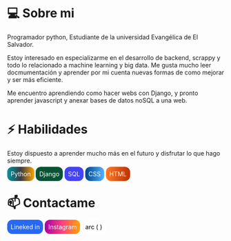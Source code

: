 # 💻 Sobre mi
Programador python, Estudiante de la universidad Evangélica de El Salvador.

Estoy interesado en especializarme en el desarrollo de backend, scrappy y todo lo relacionado a machine learning y big data. Me gusta mucho leer docmumentación y aprender por mi cuenta nuevas formas de como mejorar y ser más eficiente. 

Me encuentro aprendiendo como hacer webs con Django, y pronto aprender javascript y anexar bases de datos noSQL a una web.

# ⚡ Habilidades
Estoy dispuesto a aprender mucho más en el futuro y disfrutar lo que hago siempre.

<a style="background: linear-gradient(to right, rgb(1, 146, 165), rgb(61, 61, 61), orange); color: #fff; padding: 8px; border-radius: 12px; text-decoration: none;">Python</a>
<a style="background: #0a5336; color: #fff; padding: 8px; border-radius: 12px; text-decoration: none;">Django</a>
<a style="background: rgb(68, 68, 240); color: #fff; padding: 8px; border-radius: 12px; text-decoration: none;">SQL</a>
<a style="background: linear-gradient(to right, rgb(0, 68, 136), rgb(85, 178, 255)); color: #fff; padding: 8px; border-radius: 12px; text-decoration: none;">CSS</a>
<a style="background: linear-gradient(to right, rgb(255, 122, 40), rgb(186, 50, 0)); color: #fff; padding: 8px; border-radius: 12px; text-decoration: none;">HTML</a>


# 📫 Contactame
<a style="background-color:#2768f4; color: #fff; padding: 8px; border-radius: 12px; text-decoration: none;" href="www.linkedin.com/in/abraham-artiga-2807421a5">Lineked in</a>
<a style="background: linear-gradient(to right, rgb(165, 1, 165), rgb(255, 65, 125), orange); color: #fff; padding: 8px; border-radius: 12px; text-decoration: none;" href="https://www.instagram.com/those_pics29/">Instagram</a>
<a style="background: white; color: black; padding: 8px; border-radius: 12px; border-color: black; text-decoration: none;" href="https://arc.dev/@abrahamartiga?preview=1">arc ( )</a>

<!---
xsismadn3ss/xsismadn3ss is a ✨ special ✨ repository because its `README.md` (this file) appears on your GitHub profile.
You can click the Preview link to take a look at your changes.
--->

